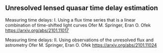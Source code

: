 ## Unresolved lensed quasar time delay estimation


Measuring time delays: I. Using a flux time series that is a linear combination of time-shifted light curves
Ofer M. Springer, Eran O. Ofek
https://arxiv.org/abs/2101.11017


Measuring time delays: II. Using observations of the unresolved flux and astrometry
Ofer M. Springer, Eran O. Ofek
https://arxiv.org/abs/2101.11024
